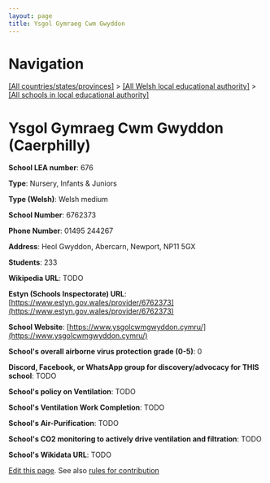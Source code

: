 ```yaml
---
layout: page
title: Ysgol Gymraeg Cwm Gwyddon
---
```

# Navigation

[[All countries/states/provinces]](../../..) > [[All Welsh local educational authority]](../..) > [[All schools in local educational authority]](..)

# Ysgol Gymraeg Cwm Gwyddon (Caerphilly)

**School LEA number**: 676

**Type**: Nursery, Infants & Juniors

**Type (Welsh)**: Welsh medium

**School Number**: 6762373

**Phone Number**: 01495 244267

**Address**: Heol Gwyddon, Abercarn, Newport, NP11 5GX

**Students**: 233

**Wikipedia URL**: TODO

**Estyn (Schools Inspectorate) URL**: [https://www.estyn.gov.wales/provider/6762373](https://www.estyn.gov.wales/provider/6762373)

**School Website**: [https://www.ysgolcwmgwyddon.cymru/](https://www.ysgolcwmgwyddon.cymru/)

**School's overall airborne virus protection grade (0-5)**: 0

**Discord, Facebook, or WhatsApp group for discovery/advocacy for THIS school**: TODO

**School's policy on Ventilation**: TODO

**School's Ventilation Work Completion**: TODO

**School's Air-Purification**: TODO

**School's CO2 monitoring to actively drive ventilation and filtration**: TODO

**School's Wikidata URL**: TODO




[Edit this page](https://github.com/ventilate-schools/Wales/edit/prif/./Caerphilly/Ysgol_Gymraeg_Cwm_Gwyddon.md). See also [rules for contribution](../../../contribution-rules/)